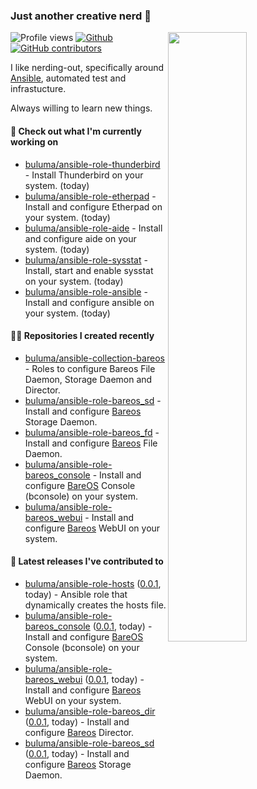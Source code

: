 ### Just another creative nerd 👋


![Profile views](https://gpvc.arturio.dev/buluma) <a href="https://gitstats.me/buluma">
  <img align="right" src="https://github-readme-stats.vercel.app/api?username=buluma&theme=gotham&show_icons=true" width="50%"/>
</a>
[![Github](https://img.shields.io/badge/-buluma-black?style=flat&labelColor=black&logo=github&logoColor=white&include_all_commits=true&count_private=true)](https://gitstats.me/buluma)
[![GitHub contributors](https://img.shields.io/github/contributors/buluma/badges.svg)](https://GitHub.com/buluma/badges/graphs/contributors/)

I like nerding-out, specifically around [Ansible](https://github.com/ansible/ansible), automated test and infrastucture.

Always willing to learn new things.

#### 👷 Check out what I'm currently working on

- [buluma/ansible-role-thunderbird](https://github.com/buluma/ansible-role-thunderbird) - Install Thunderbird on your system. (today)
- [buluma/ansible-role-etherpad](https://github.com/buluma/ansible-role-etherpad) - Install and configure Etherpad on your system. (today)
- [buluma/ansible-role-aide](https://github.com/buluma/ansible-role-aide) - Install and configure aide on your system. (today)
- [buluma/ansible-role-sysstat](https://github.com/buluma/ansible-role-sysstat) - Install, start and enable sysstat on your system. (today)
- [buluma/ansible-role-ansible](https://github.com/buluma/ansible-role-ansible) - Install and configure ansible on your system. (today)

#### 👨‍💻 Repositories I created recently

- [buluma/ansible-collection-bareos](https://github.com/buluma/ansible-collection-bareos) - Roles to configure Bareos File Daemon, Storage Daemon and Director.
- [buluma/ansible-role-bareos_sd](https://github.com/buluma/ansible-role-bareos_sd) - Install and configure [Bareos](https://www.bareos.com/) Storage Daemon.
- [buluma/ansible-role-bareos_fd](https://github.com/buluma/ansible-role-bareos_fd) - Install and configure [Bareos](https://www.bareos.com/) File Daemon.
- [buluma/ansible-role-bareos_console](https://github.com/buluma/ansible-role-bareos_console) - Install and configure [BareOS](https://www.bareos.com/) Console (bconsole) on your system.
- [buluma/ansible-role-bareos_webui](https://github.com/buluma/ansible-role-bareos_webui) - Install and configure [Bareos](https://www.bareos.com/) WebUI on your system.

#### 🚀 Latest releases I've contributed to

- [buluma/ansible-role-hosts](https://github.com/buluma/ansible-role-hosts) ([0.0.1](https://github.com/buluma/ansible-role-hosts/releases/tag/0.0.1), today) - Ansible role that dynamically creates the hosts file.
- [buluma/ansible-role-bareos_console](https://github.com/buluma/ansible-role-bareos_console) ([0.0.1](https://github.com/buluma/ansible-role-bareos_console/releases/tag/0.0.1), today) - Install and configure [BareOS](https://www.bareos.com/) Console (bconsole) on your system.
- [buluma/ansible-role-bareos_webui](https://github.com/buluma/ansible-role-bareos_webui) ([0.0.1](https://github.com/buluma/ansible-role-bareos_webui/releases/tag/0.0.1), today) - Install and configure [Bareos](https://www.bareos.com/) WebUI on your system.
- [buluma/ansible-role-bareos_dir](https://github.com/buluma/ansible-role-bareos_dir) ([0.0.1](https://github.com/buluma/ansible-role-bareos_dir/releases/tag/0.0.1), today) - Install and configure [Bareos](https://www.bareos.com/) Director.
- [buluma/ansible-role-bareos_sd](https://github.com/buluma/ansible-role-bareos_sd) ([0.0.1](https://github.com/buluma/ansible-role-bareos_sd/releases/tag/0.0.1), today) - Install and configure [Bareos](https://www.bareos.com/) Storage Daemon.


